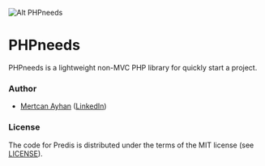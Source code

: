 ![Alt PHPneeds](https://www.phpneeds.xyz/storage/images/logo_256x50.png)

PHPneeds
===================

PHPneeds is a lightweight non-MVC PHP library for quickly start a project.

### Author ###

- [Mertcan Ayhan](mailto:mertowitch@gmail.com) ([LinkedIn](https://www.linkedin.com/in/mertcan-ayhan/))


### License ###

The code for Predis is distributed under the terms of the MIT license (see [LICENSE](LICENSE)).
